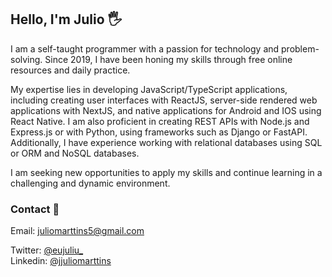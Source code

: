 ## Hello, I'm Julio 🖐

I am a self-taught programmer with a passion for technology and problem-solving. Since 2019, I have been honing my skills through free online resources and daily practice.

My expertise lies in developing JavaScript/TypeScript applications, including creating user interfaces with ReactJS, server-side rendered web applications with NextJS, and native applications for Android and IOS using React Native. I am also proficient in creating REST APIs with Node.js and Express.js or with Python, using frameworks such as Django or FastAPI. Additionally, I have experience working with relational databases using SQL or ORM and NoSQL databases.

I am seeking new opportunities to apply my skills and continue learning in a challenging and dynamic environment.

### Contact 📱
Email: juliomarttins5@gmail.com </br>

Twitter: [@eujuliu_](https://twitter.com/eujuliu_) </br>
Linkedin: [@jjuliomarttins](https://www.linkedin.com/in/jjuliomarttins/)
